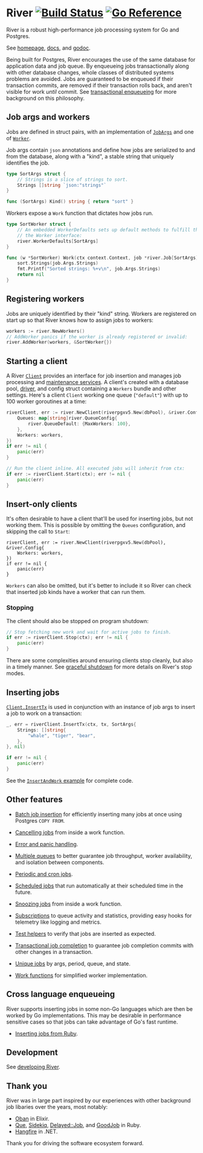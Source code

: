 # River [![Build Status](https://github.com/riverqueue/river/actions/workflows/ci.yaml/badge.svg?branch=master)](https://github.com/riverqueue/river/actions) [![Go Reference](https://pkg.go.dev/badge/github.com/riverqueue/river.svg)](https://pkg.go.dev/github.com/riverqueue/river)

River is a robust high-performance job processing system for Go and Postgres.

See [homepage], [docs], and [godoc].

Being built for Postgres, River encourages the use of the same database for
application data and job queue. By enqueueing jobs transactionally along with
other database changes, whole classes of distributed systems problems are
avoided. Jobs are guaranteed to be enqueued if their transaction commits, are
removed if their transaction rolls back, and aren't visible for work _until_
commit. See [transactional enqueueing] for more background on this philosophy.

## Job args and workers

Jobs are defined in struct pairs, with an implementation of [`JobArgs`] and one
of [`Worker`].

Job args contain `json` annotations and define how jobs are serialized to and
from the database, along with a "kind", a stable string that uniquely identifies
the job.

```go
type SortArgs struct {
    // Strings is a slice of strings to sort.
    Strings []string `json:"strings"`
}

func (SortArgs) Kind() string { return "sort" }
```

Workers expose a `Work` function that dictates how jobs run.

```go
type SortWorker struct {
    // An embedded WorkerDefaults sets up default methods to fulfill the rest of
    // the Worker interface:
    river.WorkerDefaults[SortArgs]
}

func (w *SortWorker) Work(ctx context.Context, job *river.Job[SortArgs]) error {
    sort.Strings(job.Args.Strings)
    fmt.Printf("Sorted strings: %+v\n", job.Args.Strings)
    return nil
}
```

## Registering workers

Jobs are uniquely identified by their "kind" string. Workers are registered on
start up so that River knows how to assign jobs to workers:

```go
workers := river.NewWorkers()
// AddWorker panics if the worker is already registered or invalid:
river.AddWorker(workers, &SortWorker{})
```

## Starting a client

A River [`Client`] provides an interface for job insertion and manages job
processing and [maintenance services]. A client's created with a database pool,
[driver], and config struct containing a `Workers` bundle and other settings.
Here's a client `Client` working one queue (`"default"`) with up to 100 worker
goroutines at a time:

```go
riverClient, err := river.NewClient(riverpgxv5.New(dbPool), &river.Config{
    Queues: map[string]river.QueueConfig{
        river.QueueDefault: {MaxWorkers: 100},
    },
    Workers: workers,
})
if err != nil {
    panic(err)
}

// Run the client inline. All executed jobs will inherit from ctx:
if err := riverClient.Start(ctx); err != nil {
    panic(err)
}
```

## Insert-only clients

It's often desirable to have a client that'll be used for inserting jobs, but
not working them. This is possible by omitting the `Queues` configuration, and
skipping the call to `Start`:

	riverClient, err := river.NewClient(riverpgxv5.New(dbPool), &river.Config{
	    Workers: workers,
	})
	if err != nil {
	    panic(err)
	}

`Workers` can also be omitted, but it's better to include it so River can check
that inserted job kinds have a worker that can run them.

### Stopping

The client should also be stopped on program shutdown:

```go
// Stop fetching new work and wait for active jobs to finish.
if err := riverClient.Stop(ctx); err != nil {
    panic(err)
}
```

There are some complexities around ensuring clients stop cleanly, but also in a
timely manner. See [graceful shutdown] for more details on River's stop modes.

## Inserting jobs

[`Client.InsertTx`] is used in conjunction with an instance of job args to
insert a job to work on a transaction:

```go
_, err = riverClient.InsertTx(ctx, tx, SortArgs{
    Strings: []string{
        "whale", "tiger", "bear",
    },
}, nil)

if err != nil {
    panic(err)
}
```

See the [`InsertAndWork` example] for complete code.

## Other features

  - [Batch job insertion] for efficiently inserting many jobs at once using
    Postgres `COPY FROM`.

  - [Cancelling jobs] from inside a work function.

  - [Error and panic handling].

  - [Multiple queues] to better guarantee job throughput, worker availability,
    and isolation between components.

  - [Periodic and cron jobs].

  - [Scheduled jobs] that run automatically at their scheduled time in the
    future.

  - [Snoozing jobs] from inside a work function.

  - [Subscriptions] to queue activity and statistics, providing easy hooks for
    telemetry like logging and metrics.

  - [Test helpers] to verify that jobs are inserted as expected.

  - [Transactional job completion] to guarantee job completion commits with
    other changes in a transaction.

  - [Unique jobs] by args, period, queue, and state.

  - [Work functions] for simplified worker implementation.

## Cross language enqueueing

River supports inserting jobs in some non-Go languages which are then be worked by Go implementations. This may be desirable in performance sensitive cases so that jobs can take advantage of Go's fast runtime.

  - [Inserting jobs from Ruby](https://riverqueue.com/docs/ruby).

## Development

See [developing River].

## Thank you

River was in large part inspired by our experiences with other background job libaries over the years, most notably:

- [Oban](https://github.com/sorentwo/oban) in Elixir.
- [Que](https://github.com/que-rb/que), [Sidekiq](https://github.com/sidekiq/sidekiq), [Delayed::Job](https://github.com/collectiveidea/delayed_job), and [GoodJob](https://github.com/bensheldon/good_job) in Ruby.
- [Hangfire](https://www.hangfire.io/) in .NET.

Thank you for driving the software ecosystem forward.

[`Client`]: https://pkg.go.dev/github.com/riverqueue/river#Client
[`Client.InsertTx`]: https://pkg.go.dev/github.com/riverqueue/river#Client.InsertTx
[`InsertAndWork` example]: https://pkg.go.dev/github.com/riverqueue/river#example-package-InsertAndWork
[`JobArgs`]: https://pkg.go.dev/github.com/riverqueue/river#JobArgs
[`Worker`]: https://pkg.go.dev/github.com/riverqueue/river#Worker
[Batch job insertion]: https://riverqueue.com/docs/batch-job-insertion
[Cancelling jobs]: https://riverqueue.com/docs/cancelling-jobs
[Error and panic handling]: https://riverqueue.com/docs/error-handling
[Multiple queues]: https://riverqueue.com/docs/multiple-queues
[Periodic and cron jobs]: https://riverqueue.com/docs/periodic-jobs
[Scheduled jobs]: https://riverqueue.com/docs/scheduled-jobs
[Snoozing jobs]: https://riverqueue.com/docs/snoozing-jobs
[Subscriptions]: https://riverqueue.com/docs/subscriptions
[Test helpers]: https://riverqueue.com/docs/testing
[Transactional job completion]: https://riverqueue.com/docs/transactional-job-completion
[Unique jobs]: https://riverqueue.com/docs/unique-jobs
[Work functions]: https://riverqueue.com/docs/work-functions
[developing River]: https://github.com/riverqueue/river/blob/master/docs/development.md
[docs]: https://riverqueue.com/docs
[driver]: https://riverqueue.com/docs/database-drivers
[godoc]: https://pkg.go.dev/github.com/riverqueue/river
[graceful shutdown]: https://riverqueue.com/docs/graceful-shutdown
[homepage]: https://riverqueue.com
[maintenance services]: https://riverqueue.com/docs/maintenance-services
[transactional enqueueing]: https://riverqueue.com/docs/transactional-enqueueing
